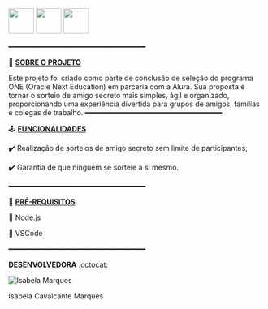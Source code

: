 
<div style="display: inline">
    <img width='50' height='50' src="https://cdn.jsdelivr.net/gh/devicons/devicon@latest/icons/html5/html5-original.svg" />
   <img width='50' height='50' src="https://cdn.jsdelivr.net/gh/devicons/devicon@latest/icons/css3/css3-original.svg" />
  <img width='50' height='50'src="https://cdn.jsdelivr.net/gh/devicons/devicon@latest/icons/javascript/javascript-plain.svg" />

          
          
━━━━━━━━━━━━━━━━━━━━━━━━━━━━━━━━

🚀 <ins> **SOBRE O PROJETO** </ins>



Este projeto foi criado como parte de conclusão de seleção do programa ONE (Oracle Next Education) em parceria com a Alura. Sua proposta é tornar o sorteio de amigo secreto mais simples, ágil e organizado, proporcionando uma experiência divertida para grupos de amigos, famílias e colegas de trabalho.
━━━━━━━━━━━━━━━━━━━━━━━━━━━━━━━━

🕹 <ins>**FUNCIONALIDADES**</ins>




✔️ Realização de sorteios de amigo secreto sem limite de participantes;

✔️ Garantia de que ninguém se sorteie a si mesmo.

━━━━━━━━━━━━━━━━━━━━━━━━━━━━━━━━

📌 <ins> **PRÉ-REQUISITOS**</ins>



🎯 Node.js

🎯 VSCode

━━━━━━━━━━━━━━━━━━━━━━━━━━━━━━━━

**DESENVOLVEDORA** :octocat:

![Isabela Marques](https://github.com/user-attachments/assets/76a8e0d4-8a08-45cd-9e9b-18f70cc0122c)

Isabela Cavalcante Marques
